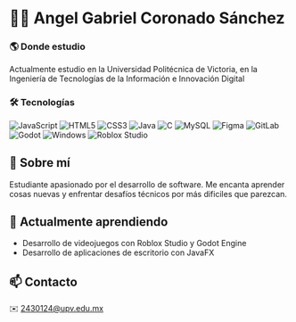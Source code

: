 # 👨‍💻 Angel Gabriel Coronado Sánchez  

### 🌎 Donde estudio
Actualmente estudio en la Universidad Politécnica de Victoria, en la Ingeniería de Tecnologías de la Información e Innovación Digital

### 🛠️ Tecnologías  
![JavaScript](https://img.shields.io/badge/-JavaScript-F7DF1E?logo=javascript&logoColor=black)
![HTML5](https://img.shields.io/badge/-HTML5-E34F26?logo=html5&logoColor=white)
![CSS3](https://img.shields.io/badge/-CSS3-1572B6?logo=css3&logoColor=white)
![Java](https://img.shields.io/badge/-Java-007396?logo=java&logoColor=white)
![C](https://img.shields.io/badge/-C-A8B9CC?logo=c&logoColor=black)
![MySQL](https://img.shields.io/badge/-MySQL-4479A1?logo=mysql&logoColor=white)
![Figma](https://img.shields.io/badge/-Figma-F24E1E?logo=figma&logoColor=white)
![GitLab](https://img.shields.io/badge/-GitLab-FCA121?logo=gitlab&logoColor=white)
![Godot](https://img.shields.io/badge/-Godot-478CBF?logo=godotengine&logoColor=white)
![Windows](https://img.shields.io/badge/-Windows-0078D6?logo=windows&logoColor=white)
![Roblox Studio](https://img.shields.io/badge/-Roblox%20Studio-00A2FF?logo=robloxstudio&logoColor=white)

## 📌 Sobre mí  
Estudiante apasionado por el desarrollo de software. Me encanta aprender cosas nuevas y enfrentar desafíos técnicos por más dificiles que parezcan. 

## 🌱 Actualmente aprendiendo  
- Desarrollo de videojuegos con Roblox Studio y Godot Engine
- Desarrollo de aplicaciones de escritorio con JavaFX

## 📫 Contacto  
✉️ [2430124@upv.edu.mx](mailto:2430124@upv.edu.mx)  
